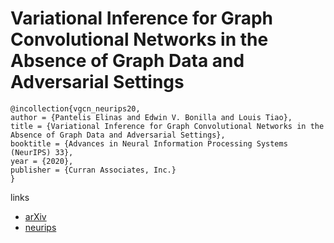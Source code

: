 # Variational Inference for Graph Convolutional Networks in the Absence of Graph Data and Adversarial Settings

```
@incollection{vgcn_neurips20,
author = {Pantelis Elinas and Edwin V. Bonilla and Louis Tiao},
title = {Variational Inference for Graph Convolutional Networks in the Absence of Graph Data and Adversarial Settings},
booktitle = {Advances in Neural Information Processing Systems (NeurIPS) 33},
year = {2020},
publisher = {Curran Associates, Inc.}
}
```

links
- [arXiv](https://arxiv.org/abs/1906.01852)
- [neurips](https://nips.cc/Conferences/2020/ScheduleMultitrack?event=18378)
